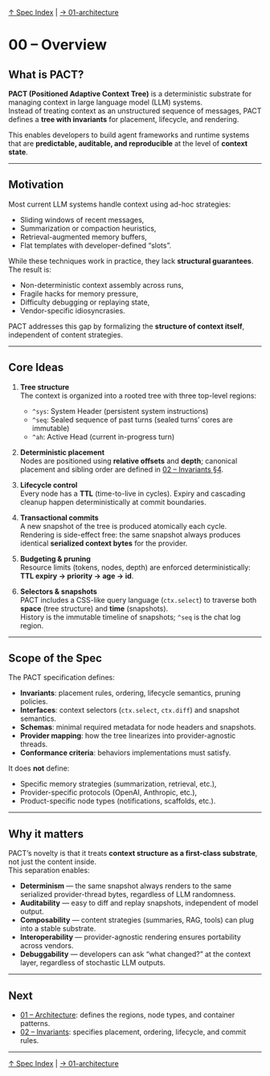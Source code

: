 [↑ Spec Index](../README.md) | [→ 01-architecture](01-architecture.md)

# 00 – Overview

## What is PACT?

**PACT (Positioned Adaptive Context Tree)** is a deterministic substrate for managing context in large language model (LLM) systems.  
Instead of treating context as an unstructured sequence of messages, PACT defines a **tree with invariants** for placement, lifecycle, and rendering.  

This enables developers to build agent frameworks and runtime systems that are **predictable, auditable, and reproducible** at the level of **context state**.

---

## Motivation

Most current LLM systems handle context using ad-hoc strategies:
- Sliding windows of recent messages,
- Summarization or compaction heuristics,
- Retrieval-augmented memory buffers,
- Flat templates with developer-defined “slots”.

While these techniques work in practice, they lack **structural guarantees**.  
The result is:
- Non-deterministic context assembly across runs,
- Fragile hacks for memory pressure,
- Difficulty debugging or replaying state,
- Vendor-specific idiosyncrasies.

PACT addresses this gap by formalizing the **structure of context itself**, independent of content strategies.

---

## Core Ideas

1. **Tree structure**  
   The context is organized into a rooted tree with three top-level regions:  
   - `^sys`: System Header (persistent system instructions)  
   - `^seq`: Sealed sequence of past turns (sealed turns’ cores are immutable)  
   - `^ah`: Active Head (current in-progress turn)

2. **Deterministic placement**  
   Nodes are positioned using **relative offsets** and **depth**; canonical placement and sibling order are defined in [02 – Invariants §4](02-invariants.md).

3. **Lifecycle control**  
   Every node has a **TTL** (time-to-live in cycles). Expiry and cascading cleanup happen deterministically at commit boundaries.

4. **Transactional commits**  
   A new snapshot of the tree is produced atomically each cycle.  
   Rendering is side-effect free: the same snapshot always produces identical **serialized context bytes** for the provider.

5. **Budgeting & pruning**  
   Resource limits (tokens, nodes, depth) are enforced deterministically: **TTL expiry → priority → age → id**.

6. **Selectors & snapshots**  
   PACT includes a CSS-like query language (`ctx.select`) to traverse both **space** (tree structure) and **time** (snapshots).  
   History is the immutable timeline of snapshots; `^seq` is the chat log region.

---

## Scope of the Spec

The PACT specification defines:

- **Invariants**: placement rules, ordering, lifecycle semantics, pruning policies.  
- **Interfaces**: context selectors (`ctx.select`, `ctx.diff`) and snapshot semantics.  
- **Schemas**: minimal required metadata for node headers and snapshots.  
- **Provider mapping**: how the tree linearizes into provider-agnostic threads.  
- **Conformance criteria**: behaviors implementations must satisfy.

It does **not** define:
- Specific memory strategies (summarization, retrieval, etc.),  
- Provider-specific protocols (OpenAI, Anthropic, etc.),  
- Product-specific node types (notifications, scaffolds, etc.).  

---

## Why it matters

PACT’s novelty is that it treats **context structure as a first-class substrate**, not just the content inside.  
This separation enables:

- **Determinism** — the same snapshot always renders to the same serialized provider-thread bytes, regardless of LLM randomness.  
- **Auditability** — easy to diff and replay snapshots, independent of model output.  
- **Composability** — content strategies (summaries, RAG, tools) can plug into a stable substrate.  
- **Interoperability** — provider-agnostic rendering ensures portability across vendors.  
- **Debuggability** — developers can ask “what changed?” at the context layer, regardless of stochastic LLM outputs.

---

## Next

- [01 – Architecture](01-architecture.md): defines the regions, node types, and container patterns.  
- [02 – Invariants](02-invariants.md): specifies placement, ordering, lifecycle, and commit rules.  

---

[↑ Spec Index](../README.md) | [→ 01-architecture](01-architecture.md)

